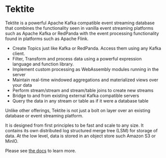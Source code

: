 # Tektite

Tektite is a powerful Apache Kafka compatible event streaming database that combines the functionality seen in vanilla
event streaming platforms such as Apache Kafka or RedPanda with the event processing functionality found in platforms such as
Apache Flink.

* Create Topics just like Kafka or RedPanda. Access them using any Kafka client.
* Filter, Transform and process data using a powerful expression language and function library.
* Implement custom processing as WebAssembly modules running in the server
* Maintain real-time windowed aggregations and materialized views over your data
* Perform stream/stream and stream/table joins to create new streams
* Bridge to and from existing external Kafka compatible servers
* Query the data in any stream or table as if it were a database table

Unlike other offerings, Tektite is not just a bolt on layer over an existing database or event streaming platform.

It is designed from first principles to be fast and scale to any size. It contains its own distributed log structured merge
tree (LSM) for storage of data. At the low level, data is stored in an object store such Amazon S3 or MinIO.

Please see [the docs](https://www.tektitedb.com) to learn more.
